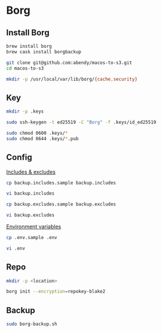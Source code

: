 # Borg

## Install Borg

```sh
brew install borg
brew cask install borgbackup

git clone git@github.com:abendy/macos-to-s3.git
cd macos-to-s3

mkdir -p /usr/local/var/lib/borg/{cache,security}
```

## Key

```sh
mkdir -p .keys

sudo ssh-keygen -t ed25519 -C "Borg" -f .keys/id_ed25519

sudo chmod 0600 .keys/*
sudo chmod 0644 .keys/*.pub
```

## Config

[Includes & excludes](https://borgbackup.readthedocs.io/en/stable/usage/help.html#borg-help-patterns)

```sh
cp backup.includes.sample backup.includes

vi backup.includes

cp backup.excludes.sample backup.excludes

vi backup.excludes
```

[Environment variables](https://borgbackup.readthedocs.io/en/stable/usage/general.html#environment-variables)

```sh
cp .env.sample .env

vi .env
```

## Repo

```sh
mkdir -p <location>

borg init --encryption=repokey-blake2
```

## Backup

```sh
sudo borg-backup.sh
```
